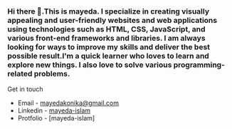 
### Hi there 👋.This is mayeda. I specialize in creating visually appealing and user-friendly websites and web applications using technologies such as HTML, CSS, JavaScript, and various front-end frameworks and libraries. I am always looking for ways to improve my skills and deliver the best possible result.I'm a quick learner who loves to learn and explore new things. I also love to solve various programming-related problems.



Get in touch
* Email - mayedakonika@gmail.com
* Linkedin - [mayeda-islam](https://www.linkedin.com/in/mayeda-islam/)
* Protfolio - [mayeda-islam]

